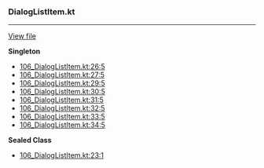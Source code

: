 ### DialogListItem.kt
---
[View file](files/106_DialogListItem.kt)

**Singleton**

 - [106_DialogListItem.kt:26:5](files/106_DialogListItem.kt#L26)
 - [106_DialogListItem.kt:27:5](files/106_DialogListItem.kt#L27)
 - [106_DialogListItem.kt:29:5](files/106_DialogListItem.kt#L29)
 - [106_DialogListItem.kt:30:5](files/106_DialogListItem.kt#L30)
 - [106_DialogListItem.kt:31:5](files/106_DialogListItem.kt#L31)
 - [106_DialogListItem.kt:32:5](files/106_DialogListItem.kt#L32)
 - [106_DialogListItem.kt:33:5](files/106_DialogListItem.kt#L33)
 - [106_DialogListItem.kt:34:5](files/106_DialogListItem.kt#L34)

**Sealed Class**

 - [106_DialogListItem.kt:23:1](files/106_DialogListItem.kt#L23)
